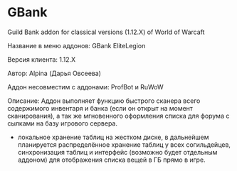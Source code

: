 GBank
========================
Guild Bank addon for classical versions (1.12.X) of World of Warcaft

Название в меню аддонов: GBank EliteLegion

Версия клиента: 1.12.X

Автор: Alpina (Дарья Овсеева)

Аддон несовместим с аддонами: ProfBot и RuWoW

Описание: Аддон выполняет функцию быстрого сканера всего содержимого инвентаря и банка (если он открыт на момент сканирования), а так же мгновенного оформления списка для форума с сылками на базу игрового сервера.

- локальное хранение таблиц на жестком диске, в дальнейшем планируется распределённое хранение таблиц у всех согильдейцев, синхронизация таблиц и интерфейс (возможно будет отдельным аддоном) для отображения списка вещей в ГБ прямо в игре.
